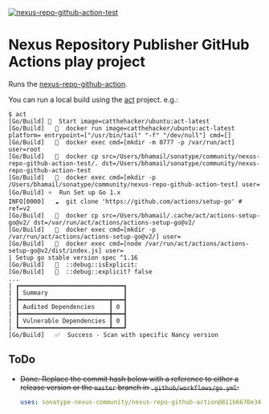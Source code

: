 <!--![nexus-repo-github-action-test](https://github.com/bhamail/nexus-repo-github-action-test/workflows/Go/badge.svg)-->
<a href="https://github.com/bhamail/nexus-repo-github-action-test/actions?query=workflow%3AGo"><img src="https://github.com/bhamail/nexus-repo-github-action-test/workflows/Go/badge.svg" alt="nexus-repo-github-action-test"></img></a>

Nexus Repository Publisher GitHub Actions play project
===========================

Runs the [nexus-repo-github-action](https://github.com/sonatype-nexus-community/nexus-repo-github-action).

You can run a local build using the [act](https://github.com/nektos/act) project. e.g.:
```shell
$ act
[Go/Build] 🚀  Start image=catthehacker/ubuntu:act-latest
[Go/Build]   🐳  docker run image=catthehacker/ubuntu:act-latest platform= entrypoint=["/usr/bin/tail" "-f" "/dev/null"] cmd=[]
[Go/Build]   🐳  docker exec cmd=[mkdir -m 0777 -p /var/run/act] user=root
[Go/Build]   🐳  docker cp src=/Users/bhamail/sonatype/community/nexus-repo-github-action-test/. dst=/Users/bhamail/sonatype/community/nexus-repo-github-action-test
[Go/Build]   🐳  docker exec cmd=[mkdir -p /Users/bhamail/sonatype/community/nexus-repo-github-action-test] user=
[Go/Build] ⭐  Run Set up Go 1.x
INFO[0000]   ☁  git clone 'https://github.com/actions/setup-go' # ref=v2 
[Go/Build]   🐳  docker cp src=/Users/bhamail/.cache/act/actions-setup-go@v2/ dst=/var/run/act/actions/actions-setup-go@v2/
[Go/Build]   🐳  docker exec cmd=[mkdir -p /var/run/act/actions/actions-setup-go@v2/] user=
[Go/Build]   🐳  docker exec cmd=[node /var/run/act/actions/actions-setup-go@v2/dist/index.js] user=
| Setup go stable version spec ^1.16
[Go/Build]   💬  ::debug::isExplicit: 
[Go/Build]   💬  ::debug::explicit? false
...
| ┏━━━━━━━━━━━━━━━━━━━━━━━━━━━━━┓
| ┃ Summary                     ┃
| ┣━━━━━━━━━━━━━━━━━━━━━━━━━┳━━━┫
| ┃ Audited Dependencies    ┃ 0 ┃
| ┣━━━━━━━━━━━━━━━━━━━━━━━━━╋━━━┫
| ┃ Vulnerable Dependencies ┃ 0 ┃
| ┗━━━━━━━━━━━━━━━━━━━━━━━━━┻━━━┛
[Go/Build]   ✅  Success - Scan with specific Nancy version
```

ToDo
----
* ~~Done: Replace the commit hash below with a reference to either a release version or the `master` branch
in `.github/workflows/go.yml`:~~
  ```yaml
  uses: sonatype-nexus-community/nexus-repo-github-action@811b6670e343fc48fde273906404adaac9bd3885
  ```

